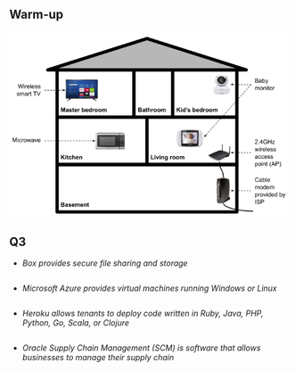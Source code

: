 ## Warm-up
<img src="../images/wireless/home.png" style="width:500px;" />

<div style="page-break-after: always;"></div>

## Q3
* _Box provides secure file sharing and storage_
    ```

    ```
* _Microsoft Azure provides virtual machines running Windows or Linux_ 
    ```

    ```
* _Heroku allows tenants to deploy code written in Ruby, Java, PHP, Python, Go, Scala, or Clojure_
    ```

    ```
* _Oracle Supply Chain Management (SCM) is software that allows businesses to manage their supply chain_
    ```

    ```
